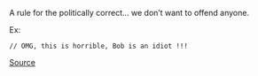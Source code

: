 A rule for the politically correct… we don’t want to offend anyone.

Ex:

```
// OMG, this is horrible, Bob is an idiot !!!
```

[Source](https://pmd.github.io/pmd-5.3.3/pmd-java/rules/java/comments.html#CommentContent)
